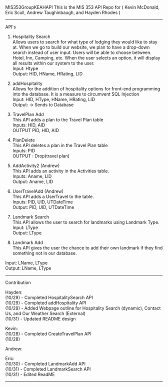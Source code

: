 MIS353GroupKEAHAPI
This is the MIS 353 API Repo for ( Kevin McDonald, Eric Scull, Andrew Taughinbaugh, and Hayden Rhodes )
*********************************************************************************************************************************************
API's<br>

1. Hospitality Search<br>
Allows users to search for what type of lodging they would like to stay at.  When we go to build our website, we plan to have a drop-down search instead of user input.  Users will be able to choose between. Hotel, Inn, Camping, etc. When the user selects an option, it will display all results within our system to the user.<br>
Input: Htype<br>
Output: HID, HName, HRating, LID<br>

3. addHospitality<br>
Allows for the addition of hospitality options for front-end programming into the database.  It is a measure to circumvent SQL Injection<br>
Input: HID, HType, HName, HRating, LID<br>
Output: -> Sends to Database <br>

5. TravelPlan Add<br>
This API adds a plan to the Travel Plan table<br>
Inputs: HID, AID<br>
OUTPUT PID, HID, AID<br>

4. PlanDelete<br>
This API deletes a plan in the Travel Plan table<br>
Inputs: PID<br>
OUTPUT : Drop(travel plan)<br>

5. AddActivity2 (Andrew)<br>
This API adds an activity in the Activities table.<br>
Inputs: Aname, LID<br>
Output: Aname, LID<br>

6. UserTravelAdd (Andrew)<br>
This API adds a UserTravel to the table.<br>
Inputs: PID, UID, UTDateTime<br>
Output: PID, UID, UTDateTime<br>

7. Landmark Search<br>
This API allows the user to search for landmarks using Landmark Type.<br>
Input: LType<br>
Output: LType

8. Landmark Add<br>
This API gives the user the chance to add their own landmark if they find something not in our database. <br>

Input: LName, LType<br>
Output: LName, LType


*********************************************************************************************************************************************
Contribution<br>

Hayden:<br>
(10/29) - Completed HospitalitySearch API<br>
(10/29) - Completed addHospitality API<br>
(10/29) - Added Webpage outline for Hospitality Search (dynamic), Contact Us, and Our Weather Search (External)<br>
(10/31) - Updated README design<br>

Kevin:<br>
(10/28) - Completed CreateTravelPlan API<br>
(10/28)

Andrew:<br>

Eric:<br>
(10/30) - Completed LandmarkAdd API<br>
(10/31) - Completed LandmarkSearch API<br>
(10/31) - Edited ReadME

*********************************************************************************************************************************************

